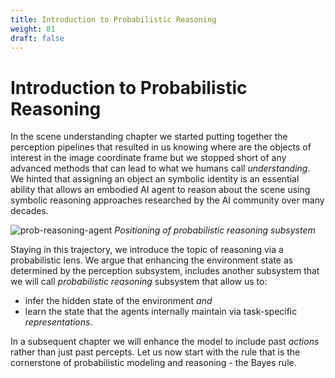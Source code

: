 ```yaml
---
title: Introduction to Probabilistic Reasoning
weight: 81
draft: false
---
```


# Introduction to Probabilistic Reasoning

In the scene understanding chapter we started putting together the perception pipelines that resulted in us knowing where are the objects of interest in the image coordinate frame but we stopped short of any advanced methods that can lead to what we humans call _understanding_. We hinted that assigning an object an symbolic identity is an essential ability that allows an embodied AI agent to reason about the scene using symbolic reasoning approaches researched by the AI community over many decades. 

![prob-reasoning-agent](images/prob-reasoning-agent.png)
*Positioning of probabilistic reasoning subsystem*

Staying in this trajectory, we introduce the topic of reasoning via a probabilistic lens. We argue that enhancing the environment state as determined by the perception subsystem, includes another subsystem that we will call _probabilistic reasoning_ subsystem that allow us to:

* infer the hidden state of the environment _and_ 
* learn the state that the agents internally maintain via task-specific  _representations_. 
  
In a subsequent chapter we will enhance the model to include past _actions_ rather than just past percepts. Let us now start with the rule that is the cornerstone of probabilistic modeling and reasoning - the Bayes rule. 

